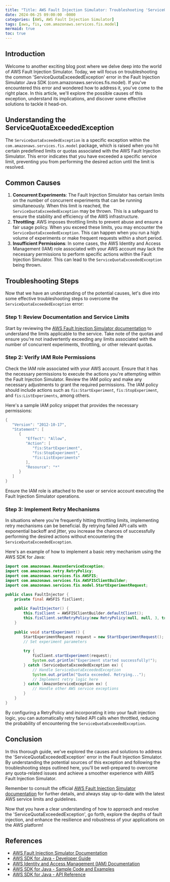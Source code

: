 ```yaml
---
title: "Title: AWS Fault Injection Simulator: Troubleshooting 'ServiceQuotaExceededException' Errors"
date: 2024-06-25 09:00:00 -0000
categories: [AWS, AWS Fault Injection Simulator]
tags: [aws, fis, com.amazonaws.services.fis.model]
mermaid: true
toc: true
---
```



## Introduction
Welcome to another exciting blog post where we delve deep into the world of AWS Fault Injection Simulator. Today, we will focus on troubleshooting the common 'ServiceQuotaExceededException' error in the Fault Injection Simulator Java SDK (com.amazonaws.services.fis.model). If you've encountered this error and wondered how to address it, you've come to the right place. In this article, we'll explore the possible causes of this exception, understand its implications, and discover some effective solutions to tackle it head-on.

## Understanding the ServiceQuotaExceededException
The `ServiceQuotaExceededException` is a specific exception within the `com.amazonaws.services.fis.model` package, which is raised when you hit certain predefined limits or quotas associated with the AWS Fault Injection Simulator. This error indicates that you have exceeded a specific service limit, preventing you from performing the desired action until the limit is resolved.

## Common Causes
1. **Concurrent Experiments**: The Fault Injection Simulator has certain limits on the number of concurrent experiments that can be running simultaneously. When this limit is reached, the `ServiceQuotaExceededException` may be thrown. This is a safeguard to ensure the stability and efficiency of the AWS infrastructure.
2. **Throttling**: AWS imposes throttling limits to prevent abuse and ensure a fair usage policy. When you exceed these limits, you may encounter the `ServiceQuotaExceededException`. This can happen when you run a high volume of experiments or make frequent requests within a short period.
3. **Insufficient Permissions**: In some cases, the AWS Identity and Access Management (IAM) role associated with your AWS account may lack the necessary permissions to perform specific actions within the Fault Injection Simulator. This can lead to the `ServiceQuotaExceededException` being thrown.

## Troubleshooting Steps
Now that we have an understanding of the potential causes, let's dive into some effective troubleshooting steps to overcome the `ServiceQuotaExceededException` error:

### Step 1: Review Documentation and Service Limits
Start by reviewing the [AWS Fault Injection Simulator documentation](https://docs.aws.amazon.com/fis) to understand the limits applicable to the service. Take note of the quotas and ensure you're not inadvertently exceeding any limits associated with the number of concurrent experiments, throttling, or other relevant quotas.

### Step 2: Verify IAM Role Permissions
Check the IAM role associated with your AWS account. Ensure that it has the necessary permissions to execute the actions you're attempting within the Fault Injection Simulator. Review the IAM policy and make any necessary adjustments to grant the required permissions. The IAM policy should include actions such as `fis:StartExperiment`, `fis:StopExperiment`, and `fis:ListExperiments`, among others.

Here's a sample IAM policy snippet that provides the necessary permissions:

```java
{
   "Version": "2012-10-17",
   "Statement": [
      {
         "Effect": "Allow",
         "Action": [
            "fis:StartExperiment",
            "fis:StopExperiment",
            "fis:ListExperiments"
         ],
         "Resource": "*"
      }
   ]
}
```

Ensure the IAM role is attached to the user or service account executing the Fault Injection Simulator operations.

### Step 3: Implement Retry Mechanisms
In situations where you're frequently hitting throttling limits, implementing retry mechanisms can be beneficial. By retrying failed API calls with exponential backoff and jitter, you increase the chances of successfully performing the desired actions without encountering the `ServiceQuotaExceededException`.

Here's an example of how to implement a basic retry mechanism using the AWS SDK for Java:

```java
import com.amazonaws.AmazonServiceException;
import com.amazonaws.retry.RetryPolicy;
import com.amazonaws.services.fis.AWSFIS;
import com.amazonaws.services.fis.AWSFISClientBuilder;
import com.amazonaws.services.fis.model.StartExperimentRequest;

public class FaultInjector {
    private final AWSFIS fisClient;
    
    public FaultInjector() {
        this.fisClient = AWSFISClientBuilder.defaultClient();
        this.fisClient.setRetryPolicy(new RetryPolicy(null, null, 3, true));
    }
    
    public void startExperiment() {
        StartExperimentRequest request = new StartExperimentRequest();
        // Set experiment parameters
        
        try {
            fisClient.startExperiment(request);
            System.out.println("Experiment started successfully!");
        } catch (ServiceQuotaExceededException ex) {
            // Handle ServiceQuotaExceededException
            System.out.println("Quota exceeded. Retrying...");
            // Implement retry logic here
        } catch (AmazonServiceException ex) {
            // Handle other AWS service exceptions
        }
    }
}
```

By configuring a RetryPolicy and incorporating it into your fault injection logic, you can automatically retry failed API calls when throttled, reducing the probability of encountering the `ServiceQuotaExceededException`.

## Conclusion
In this thorough guide, we've explored the causes and solutions to address the 'ServiceQuotaExceededException' error in the Fault Injection Simulator. By understanding the potential sources of this exception and following the troubleshooting steps outlined here, you'll be well-prepared to overcome any quota-related issues and achieve a smoother experience with AWS Fault Injection Simulator.

Remember to consult the official [AWS Fault Injection Simulator documentation](https://docs.aws.amazon.com/fis) for further details, and always stay up-to-date with the latest AWS service limits and guidelines.

Now that you have a clear understanding of how to approach and resolve the 'ServiceQuotaExceededException', go forth, explore the depths of fault injection, and enhance the resilience and robustness of your applications on the AWS platform!

## References
- [AWS Fault Injection Simulator Documentation](https://docs.aws.amazon.com/fis)
- [AWS SDK for Java - Developer Guide](https://docs.aws.amazon.com/sdk-for-java/latest/developer-guide/welcome.html)
- [AWS Identity and Access Management (IAM) Documentation](https://docs.aws.amazon.com/iam)
- [AWS SDK for Java - Sample Code and Examples](https://github.com/awsdocs/aws-doc-sdk-examples/tree/main/javav2/example_code)
- [AWS SDK for Java - API Reference](https://sdk.amazonaws.com/java/api/latest)
